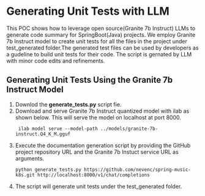 # Generating Unit Tests with LLM

This POC shows how to leverage open source(Granite 7b Instruct) LLMs to generate code summary for SpringBoot(Java) projects. We employ Granite 7b Instruct model to create unit tests for all the files in the project under test_generated folder.The generated test files can be used by developers as a gudeline to build unit tests for their code. The script is gernated by LLM with minor code edits and refinements.

   
## Generating Unit Tests Using the Granite 7b Instruct Model

1. Downlod the **generate_tests.py** script fie.
2. Download and serve Granite 7b Instruct quantized model with ilab as shown below. This will serve the model on localhost at port 8000. 
     ```
      ilab model serve --model-path ../models/granite-7b-instruct.Q4_K_M.gguf
     ```
3. Execute the documentation generation script by providing the GitHub project repository URL and the Granite 7b Instuct service URL as arguments.
     ```
     python generate_tests.py https://github.com/nevenc/spring-music-k8s.git http://localhost:8000/v1/chat/completions
     ```
4. The script will generate unit tests under the test_generated folder.

